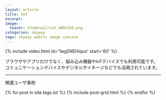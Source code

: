 ```yaml
---
layout: article
title: IoT
excerpt: 
image:
  teaser: thumbnail/iot_400x250.png
categories: skyway
tags: skyway webrtc image usecase
---
```


{% include video.html id='1wg5NEHiquo' start='60' %}

ブラウザやアプリだけでなく、組み込み機器やIoTデバイスでも利用可能です。
コミュニケーションデバイスやデジタルサイネージなどでも活用されています。

<hr>

関連ユーザ事例

<div class="tiles">
{% for post in site.tags.iot %}
  {% include post-grid.html %}
{% endfor %}
</div><!-- /.tiles -->


